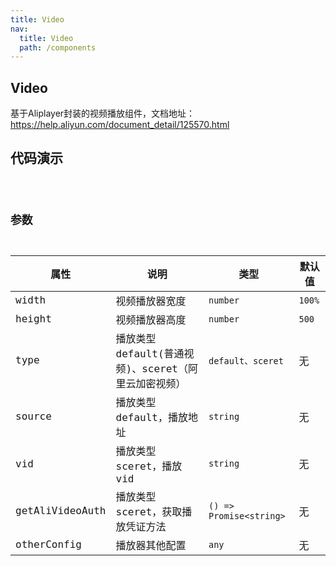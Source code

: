```yaml
---
title: Video
nav:
  title: Video
  path: /components
---
```


## Video

基于Aliplayer封装的视频播放组件，文档地址：https://help.aliyun.com/document_detail/125570.html

## 代码演示

<code src="./demo/default.tsx" />

## 参数

| 属性 | 说明 | 类型 | 默认值 |
| --- | --- | --- | --- |
| width | 视频播放器宽度 | `number` | `100%` |
| height | 视频播放器高度 | `number` | `500` |
| type | 播放类型default(普通视频)、sceret（阿里云加密视频） | `default、sceret` | 无 |
| source | 播放类型default，播放地址 | `string` | 无 |
| vid | 播放类型sceret，播放vid | `string` | 无 |
| getAliVideoAuth | 播放类型sceret，获取播放凭证方法 | `() => Promise<string>` | 无 |
| otherConfig | 播放器其他配置 | `any` | 无 |
